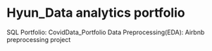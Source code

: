 # Hyun_Data analytics portfolio
SQL Portfolio: CovidData_Portfolio
Data Preprocessing(EDA): Airbnb preprocessing project 
